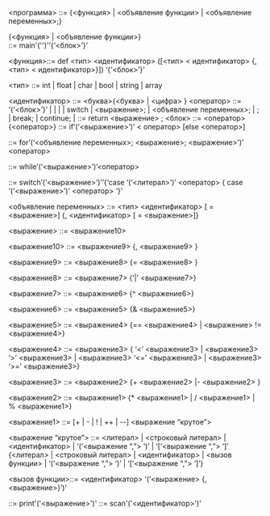 <программа> ::= {<функция> |
<объявление функции> |
<объявление переменных>;}
<main>
{<функция> |
<объявление функции>}

<main> ::= main'('')'’{‘<блок>’}’


<функция>::= def <тип> <идентификатор> ([<тип> < идентификатор> {,<тип> < идентификатор>}]) ‘{‘<блок>’}’

<тип> ::= int | float | char | bool | string | array

<идентификатор> ::= <буква>{<буква> | <цифра> }
<оператор> ::= ‘{‘<блок>’}’ | <if> | <for> | <while> | switch | <выражение>; | <объявление переменных>; | <pass>; | break; | continue; | <return>
<return> ::= return <выражение> ;
<блок> ::= <оператор> {<оператор>}
<if> ::= if’(‘<выражение>’)’ < оператор> [else <оператор>]

<for> ::= for’(‘<объявление переменных>; <выражение>; <выражение>’)’ <оператор>

<while> ::= while’(‘<выражение>’)’<оператор>

<switch> ::= switch’(‘<выражение>’)’’{‘case ‘(‘<литерал>’)’ <оператор> { case ‘(‘<выражение>’)’ <оператор> ‘}’

<объявление переменных> ::= <тип>  <идентификатор> [ = <выражение>] {, <идентификатор> [ = <выражение>]}

<выражение> ::= <выражение10>

<выражение10> ::= <выражение9> {, <выражение9> }

<выражение9> ::= <выражение8> {= <выражение8> }

<выражение8> ::= <выражение7> {‘|’ <выражение7>}

<выражение7> ::= <выражение6> {^ <выражение6>}

<выражение6> ::= <выражение5> {& <выражение5>}

<выражение5> ::= <выражение4> {== <выражение4> | <выражение> != <выражение4>}

<выражение4> ::= <выражение3> { ‘<’ <выражение3> |
<выражение3>  ‘>’ <выражение3> |
<выражение3>  ‘<=’ <выражение3> |
<выражение3>  ‘>=’ <выражение3>}

<выражение3> ::= <выражение2> {+ <выражение2> |- <выражение2> }

<выражение2> ::= <выражение1> {* <выражение1> |
/ <выражение1> |
% <выражение1>}

<выражение1> ::= [+ | - | ! | ++ | --] <выражение “крутое”>

<выражение “крутое”> ::=  <литерал> |
<строковый литерал> |
<идентификатор>  |
‘(‘<выражение “,”> ‘)’  |
‘[‘<выражение “,”> ‘]’
{<литерал> |
<строковый литерал> |
<идентификатор>  |
<вызов функции> |
‘(‘<выражение “,”> ‘)’  |
‘[‘<выражение “,”> ‘]’}

<вызов функции>::= <идентификатор> ‘(‘<выражение> {, <выражение>}’)’

<print> ::= print'('<выражение>')'
<scan> ::= scan'('<идентификатор>')'